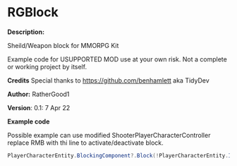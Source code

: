 # RGBlock

**Description:** 

 Sheild/Weapon block for MMORPG Kit

 Example code for USUPPORTED MOD use at your own risk. Not a complete or working project by itself.
 
**Credits** Special thanks to https://github.com/benhamlett aka TidyDev

**Author:** RatherGood1

**Version**: 0.1: 7 Apr 22

**Example code**

Possible example can use modified ShooterPlayerCharacterController replace RMB with thi line to activate/deactivate block.

```csharp 
PlayerCharacterEntity.BlockingComponent?.Block(!PlayerCharacterEntity.IsSheathed && GetSecondaryAttackButton()); 
```
